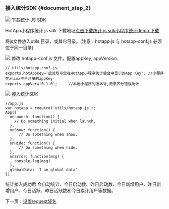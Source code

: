 ### 接入统计SDK {#document_step_2}

![](https://weixin.hotapp.cn/img/step_01.png) 下载统计 JS SDK

HotApp小程序统计 js sdk 下载地址[点击下载统计 js sdk](http://wenda.hotapp.cn/article/1)[小程序统计demo 下载](http://wenda.hotapp.cn/article/1)

将js文件放入utils 目录，或其它目录。\(注意：hotapp.js 与 hotapp-conf.js 必须位于同一目录\)

![](https://weixin.hotapp.cn/img/step_02.png) 修改 hotapp-conf.js 文件，配置appKey, appVersion.

```
// utils/hotapp-conf.js
exports.hotAppKey='此处填写您在HotApp小程序统计后台中显示的App Key'; //小程序在zhima平台注册的appKey
exports.appVer='0.1.0';     //本地小程序的版本号,用来区分错误统计

```

![](https://weixin.hotapp.cn/img/step_03.png) 接入统计SDK

```
//app.js
var hotapp = require('utils/hotapp.js');
App({
  onLaunch: function() { 
    // Do something initial when launch.
  },
  onShow: function() {
      // Do something when show.
  },
  onHide: function() {
      // Do something when hide.
  },
  onError: function(msg) {
    console.log(msg)
  },
  globalData: 'I am global data'
})

```

统计接入成功后 会自动统计、今日启动数、昨日启动数、今日新增用户、昨日新增用户、今日活跃、昨日活跃数和今日累计用户等数据。

下一页：[设置request域名](https://weixin.hotapp.cn/document#set-request)

